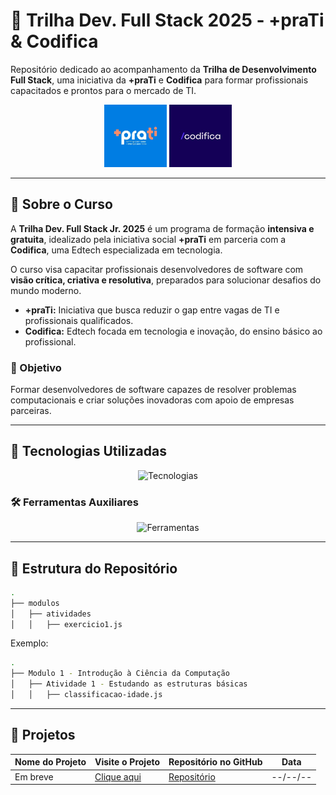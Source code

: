 # 🧭 Trilha Dev. Full Stack 2025 - +praTi & Codifica

Repositório dedicado ao acompanhamento da **Trilha de Desenvolvimento Full Stack**, uma iniciativa da **+praTi** e **Codifica** para formar profissionais capacitados e prontos para o mercado de TI.

<p align="center">
  <img src="assets/readme/maisprati.png" alt="Mais pra Ti" height="100"/>
 
  <img src="assets/readme/codifica.png" alt="Codifica" height="100"/>
</p>

---

## 📘 Sobre o Curso

A **Trilha Dev. Full Stack Jr. 2025** é um programa de formação **intensiva e gratuita**, idealizado pela iniciativa social **+praTi** em parceria com a **Codifica**, uma Edtech especializada em tecnologia.

O curso visa capacitar profissionais desenvolvedores de software com **visão crítica, criativa e resolutiva**, preparados para solucionar desafios do mundo moderno.

- **+praTi:** Iniciativa que busca reduzir o gap entre vagas de TI e profissionais qualificados.
- **Codifica:** Edtech focada em tecnologia e inovação, do ensino básico ao profissional.

### 🎯 Objetivo

Formar desenvolvedores de software capazes de resolver problemas computacionais e criar soluções inovadoras com apoio de empresas parceiras.

---

## 🚀 Tecnologias Utilizadas

<p align="center">
  <img src="https://skillicons.dev/icons?i=html,css,js,react,java,spring,python,docker,git,jest" alt="Tecnologias" height="40"/>
</p>

### 🛠️ Ferramentas Auxiliares

<p align="center">
  <img src="https://skillicons.dev/icons?i=vscode,figma,github,postman,netlify,vercel" alt="Ferramentas" height="40"/>
</p>

---

## 📁 Estrutura do Repositório

```bash
.
├── modulos
│   ├── atividades
│   │   ├── exercicio1.js
```

Exemplo:

```bash
.
├── Modulo 1 - Introdução à Ciência da Computação
│   ├── Atividade 1 - Estudando as estruturas básicas
│   │   ├── classificacao-idade.js
```

---

## 💼 Projetos

| Nome do Projeto | Visite o Projeto | Repositório no GitHub | Data     |
| --------------- | ---------------- | --------------------- | -------- |
| Em breve        | [Clique aqui](#) | [Repositório](#)      | --/--/-- |
